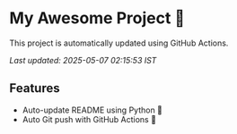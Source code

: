 # My Awesome Project 🚀

This project is automatically updated using GitHub Actions.

_Last updated: 2025-05-07 02:15:53 IST_

## Features
- Auto-update README using Python 🐍
- Auto Git push with GitHub Actions 🤖
